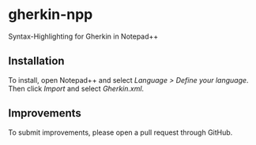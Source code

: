 gherkin-npp
===========

Syntax-Highlighting for Gherkin in Notepad++

Installation
------------
To install, open Notepad++ and select *Language > Define your language*. Then click *Import* and select *Gherkin.xml*.

Improvements
------------
To submit improvements, please open a pull request through GitHub.
